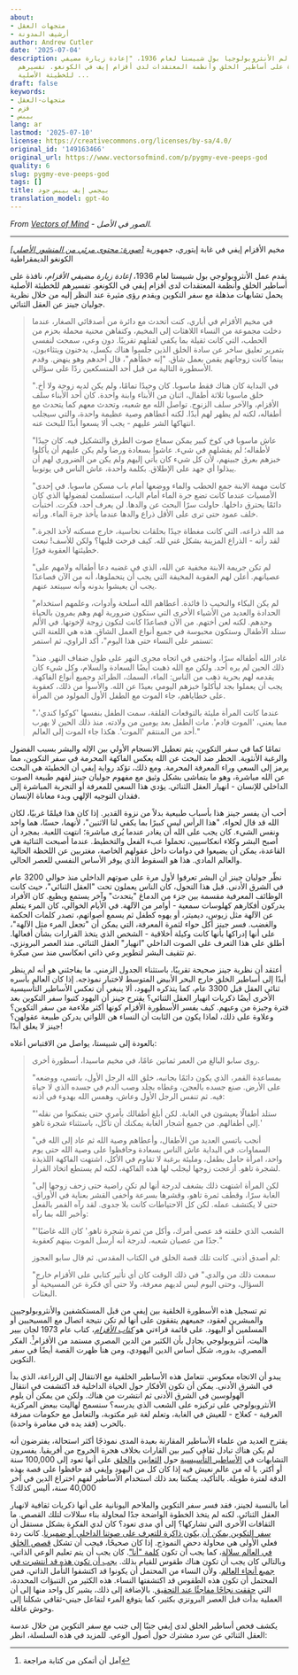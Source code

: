 ```yaml
---
about:
- متجهات العقل
- أرشيف المدونة
author: Andrew Cutler
date: '2025-07-04'
description: يقدم عمل عالم الأنثروبولوجيا بول شبيستا لعام 1936، "إعادة زيارة مضيفي
  الأقزام"، نافذة على أساطير الخلق وأنظمة المعتقدات لدى أقزام إيف في الكونغو. تفسيرهم
  للخطيئة الأصلية ...
draft: false
keywords:
- متجهات-العقل
- قزم
- بيبس
lang: ar
lastmod: '2025-07-10'
license: https://creativecommons.org/licenses/by-sa/4.0/
original_id: '149163466'
original_url: https://www.vectorsofmind.com/p/pygmy-eve-peeps-god
quality: 6
slug: pygmy-eve-peeps-god
tags: []
title: بيجمي إيف بيبس جود
translation_model: gpt-4o
---
```


*From [Vectors of Mind](https://www.vectorsofmind.com/p/pygmy-eve-peeps-god) - الصور في الأصل.*

---

[*[صورة: محتوى مرئي من المنشور الأصلي]*](https://substackcdn.com/image/fetch/$s_!yuMH!,f_auto,q_auto:good,fl_progressive:steep/https%3A%2F%2Fsubstack-post-media.s3.amazonaws.com%2Fpublic%2Fimages%2F1a98c767-7ba1-4f2f-93fd-03f87a72f7e8_1600x1069.jpeg) مخيم الأقزام إيفي في غابة إيتوري، جمهورية الكونغو الديمقراطية

يقدم عمل الأنثروبولوجي بول شبيستا لعام 1936، _إعادة زيارة مضيفي الأقزام_، نافذة على أساطير الخلق وأنظمة المعتقدات لدى أقزام إيفي في الكونغو. تفسيرهم للخطيئة الأصلية يحمل تشابهات مذهلة مع سفر التكوين ويقدم رؤى مثيرة عند النظر إليه من خلال نظرية جوليان جينز عن العقل الثنائي.

> في مخيم الأقزام في أباري، كنت أتحدث مع دائرة من أصدقائي الصغار، عندما دخلت مجموعة من النساء اللاهثات إلى المخيم، وكتفاهن محنية محملة بحزم من الحطب، التي كانت ثقيلة بما يكفي لقتلهم تقريبًا. دون وعي، سمحت لنفسي بتمرير تعليق ساخر عن سادة الخلق الذين جلسوا هناك بكسل، يدخنون ويتثاءبون، بينما كانت زوجاتهم يقمن بعمل شاق. "إنه خطأهم"، قال أحدهم وهو ينهض. وقدم الأسطورة التالية من قبل أحد المتسكعين ردًا على سؤالي.
> 
> "في البداية كان هناك فقط ماسوبا. كان وحيدًا تمامًا، ولم يكن لديه زوجة ولا أخ. خلق ماسوبا ثلاثة أطفال، اثنان من الأبناء وابنة واحدة. كان أحد الأبناء سلف الأقزام، والآخر سلف الزنوج. تواصل الله مع شعبه، وتحدث معهم كما يتحدث مع أطفاله، لكنه لم يظهر لهم أبدًا. لكنه أعطاهم وصية عظيمة واحدة، والتي سيجلب انتهاكها الشر عليهم - يجب ألا يسعوا أبدًا للبحث عنه.
> 
> "عاش ماسوبا في كوخ كبير يمكن سماع صوت الطرق والتشكيل فيه. كان جيدًا لأطفاله؛ لم يفشلهم في شيء. عاشوا بسعادة ورضا ولم يكن عليهم أن يأكلوا خبزهم بعرق جبينهم، لأن كل شيء كان يأتي إليهم ولم يكن من الضروري لهم أن يبذلوا أي جهد على الإطلاق. بكلمة واحدة، عاش الناس في يوتوبيا.
> 
> "كانت مهمة الابنة جمع الحطب والماء ووضعها أمام باب مسكن ماسوبا. في إحدى الأمسيات عندما كانت تضع جرة الماء أمام الباب، استسلمت لفضولها الذي كان دائمًا يحترق داخلها. حاولت سرًا البحث عن والدها. لن يعرف أحد، فكرت. اختبأت خلف عمود حتى ترى على الأقل ذراع والدها عندما يأخذ جرة الماء. ورأته.
> 
> "مد الله ذراعه، التي كانت مغطاة جيدًا بحلقات نحاسية، خارج مسكنه لأخذ الجرة. لقد رأته - الذراع المزينة بشكل غني لله. كيف فرحت قلبها؟ ولكن للأسف! تبعت خطيئتها العقوبة فورًا.
> 
> "لم تكن جريمة الابنة مخفية عن الله، الذي في غضبه دعا أطفاله ولامهم على عصيانهم. أعلن لهم العقوبة المخيفة التي يجب أن يتحملوها، أنه من الآن فصاعدًا يجب أن يعيشوا بدونه وأنه سيبتعد عنهم.
> 
> "لم يكن البكاء والنحيب ذا فائدة. أعطاهم الله أسلحة وأدوات، وعلمهم استخدام الحدادة والعديد من الأشياء الأخرى التي ستكون ضرورية لهم وهم يمرون بالحياة وحدهم. لكنه لعن أختهم. من الآن فصاعدًا كانت لتكون زوجة لإخوتها. في الألم ستلد الأطفال وستكون محبوسة في جميع أنواع العمل الشاق. هذه هي اللعنة التي تستمر على النساء حتى هذا اليوم"، أكد الراوي، ثم استمر:
> 
> "غادر الله أطفاله سرًا، واختفى في اتجاه مجرى النهر على طول ضفاف النهر. منذ ذلك الحين لم يره أحد. ولكن مع الله ذهبت أيضًا السعادة والسلام، وكل شيء كان يقدمه لهم بحرية ذهب من الناس: الماء، السمك، الطرائد وجميع أنواع الفاكهة. يجب أن يعملوا بجد ليأكلوا خبزهم اليومي بعيدًا عن الله. والأسوأ من ذلك، كعقوبة على خطاياهم، جاء الموت مع الطفل الأول المولود من المرأة.
> 
> "عندما كانت المرأة مليئة بالتوقعات القلقة، سمت الطفل بنفسها 'كوكوا كندي'، مما يعني، 'الموت قادم'. مات الطفل بعد يومين من ولادته. منذ ذلك الحين لا يهرب أحد من المنتقم 'الموت'. هكذا جاء الموت إلى العالم."

تمامًا كما في سفر التكوين، يتم تعطيل الانسجام الأولي بين الإله والبشر بسبب الفضول والرغبة الأنثوية. الحظر ضد البحث عن الله يعكس الفاكهة المحرمة في سفر التكوين، مما يرمز إلى السعي وراء المعرفة المحرمة. ومع ذلك، تؤكد رواية إيفي أن الخطيئة هي البحث عن الله مباشرة، وهو ما يتماشى بشكل وثيق مع مفهوم جوليان جينز لفهم طبيعة الصوت الداخلي للإنسان - انهيار العقل الثنائي. يؤدي هذا السعي للمعرفة أو التجربة المباشرة إلى فقدان التوجيه الإلهي وبدء معاناة الإنسان.

أحب أن يفسر جينز هذا بأسباب طبيعية بدلاً من نزوة القدير. إذا كان هذا فيلمًا غربيًا، لكان الله قد قال لحواء، "هذا الرأس ليس كبيرًا بما يكفي لنا الاثنين"، لأنهما، حسنًا، هما واحد ونفس الشيء. كان يجب على الله أن يغادر عندما يُرى مباشرة؛ انتهت اللعبة. بمجرد أن أصبح البشر وكلاء انعكاسيين، تحملوا عبء الفعل والتخطيط. عندما أصبحت الثنائية هي القاعدة، يمكن أن يضيعوا في دوامات داخل عقولهم الخاصة، مغتربين عن اللحظة الحالية والعالم المادي. هذا هو السقوط الذي يوفر الأساس النفسي للعصر الحالي.

نظّر جوليان جينز أن البشر تعرفوا لأول مرة على صوتهم الداخلي منذ حوالي 3200 عام في الشرق الأدنى. قبل هذا التحول، كان الناس يعملون تحت "العقل الثنائي"، حيث كانت الوظائف المعرفية مقسمة بين جزء من الدماغ "يتحدث" وآخر يستمع ويطيع. كان الأفراد يدركون أفكارهم كهلوسات سمعية - أوامر من الآلهة. في الأيام الخوالي، كان المرء يتعلم عن الآلهة مثل زيوس، ديميتر، أو يهوه كطفل ثم يسمع أصواتهم، تصدر كلمات الحكمة والغضب. فسر جينز أكل حواء لثمرة المعرفة، التي يمكن أن "تجعل المرء مثل الآلهة"، على أنها إدراكها بأنها كانت وكيلة أخلاقية - الشخص الذي يتخذ القرارات بشأن أفعالها. أطلق على هذا التعرف على الصوت الداخلي "انهيار" العقل الثنائي. منذ العصر البرونزي، تم تثقيف البشر لتطوير وعي ذاتي انعكاسي منذ سن مبكرة.

أعتقد أن نظرية جينز صحيحة تقريبًا، باستثناء الجدول الزمني. ما يفاجئني هو أنه لم ينظر أبدًا إلى أساطير الخلق خارج البحر الأبيض المتوسط لاختبار نموذجه. إذا كان العالم بأسره ثنائي العقل قبل 3300 عام، كما يتذكره اليهود، ألا ينبغي أن تعكس الأساطير التأسيسية الأخرى أيضًا ذكريات انهيار العقل الثنائي؟ يقترح جينز أن اليهود كتبوا سفر التكوين بعد فترة وجيزة من وعيهم. كيف يفسر الأسطورة الأقزام كونها أكثر ملاءمة من سفر التكوين؟ وعلاوة على ذلك، لماذا يكون من الثابت أن النساء هن اللواتي يدركن طبيعة عقولهن؟ جينز لا يعلق أبدًا!

بالعودة إلى شبيستا، يواصل من الاقتباس أعلاه:

> روى سابو البالغ من العمر ثمانين عامًا، في مخيم ماسيدا، أسطورة أخرى.
> 
> "بمساعدة القمر، الذي يكون دائمًا بجانبه، خلق الله الرجل الأول، باتسي، ووضعه على الأرض. صنع جسده بالعجن، وغطاه بجلد وصب الدم في جسده الذي لا حياة فيه. ثم تنفس الرجل الأول وعاش، وهمس الله بهدوء في أذنه:
> 
> "'ستلد أطفالًا يعيشون في الغابة. لكن أبلغ أطفالك بأمري حتى يتمكنوا من نقله إلى أطفالهم. من جميع أشجار الغابة يمكنك أن تأكل، باستثناء شجرة تاهو.'
> 
> "أنجب باتسي العديد من الأطفال، وأعطاهم وصية الله ثم عاد إلى الله في السماوات. في البداية عاش الناس بسعادة وحافظوا على وصية الله حتى يوم واحد، امرأة حامل بطفل، ومليئة برغبة لا تقاوم في الأكل، اشتهت الفاكهة اللذيذة لشجرة تاهو. أزعجت زوجها ليجلب لها هذه الفاكهة، لكنه لم يستطع اتخاذ القرار.
> 
> "لكن المرأة اشتهت ذلك بشغف لدرجة أنها لم تكن راضية حتى زحف زوجها إلى الغابة سرًا، وقطف ثمرة تاهو، وقشرها بسرعة وأخفى القشر بعناية في الأوراق، حتى لا يكتشف عمله. لكن كل الاحتياطات كانت بلا جدوى. لقد رآه القمر بالفعل وأخبر الله بما رآه:
> 
> "'الشعب الذي خلقته قد عصى أمرك، وأكل من ثمرة شجرة تاهو.' كان الله غاضبًا جدًا من عصيان شعبه، لدرجة أنه أرسل الموت بينهم كعقوبة."
> 
> لم أصدق أذني. كانت تلك قصة الخلق في الكتاب المقدس. ثم قال سابو العجوز:
> 
> "سمعت ذلك من والدي." في ذلك الوقت كان أي تأثير كتابي على الأقزام خارج السؤال، وحتى اليوم ليس لديهم معرفة، ولا حتى أي فكرة عن المسيحية أو البعثات.

تم تسجيل هذه الأسطورة الخلقية بين إيفي من قبل المستكشفين والأنثروبولوجيين والمبشرين لعقود، جميعهم يتفقون على أنها لم تكن نتيجة اتصال مع المسيحيين أو المسلمين أو اليهود. على قائمة قراءتي هو _[كتاب الأقزام](https://archive.org/details/pygmykitabu0000hall/page/26/mode/2up)_، كتاب عام 1973 لجان بيير هاليت، أنثروبولوجي يجادل بأن الكثير من الدين المصري مستمد من الأقزام[^1]. الفكر المصري، بدوره، شكل أساس الدين اليهودي، ومن هنا ظهرت القصة أيضًا في سفر التكوين.

يبدو أن الاتجاه معكوس. تتعامل هذه الأساطير الخلقية مع الانتقال إلى الزراعة، الذي بدأ في الشرق الأدنى. يمكن أن تكون الأفكار حول الحياة الداخلية قد اكتشفت في انتقال الهولوسين في الشرق الأدنى ثم انتشرت من هناك. ولكن من يمكن أن يلوم الأنثروبولوجي على تركيزه على الشعب الذي يدرسه؟ سنسمح لهاليت ببعض المركزية العرقية - كعلاج - للعيش في الغابة، وتعلم لغة غير مكتوبة، والتعامل مع حكومات ممزقة بالحرب (فقد يده في مغامرة واحدة).

يقترح العديد من علماء الأساطير المقارنة بعيدة المدى نموذجًا أكثر استحالة، يفترضون أنه لم يكن هناك تبادل ثقافي كبير بين القارات بخلاف هجرة الخروج من أفريقيا. يفسرون التشابهات في [الأساطير التأسيسية](https://www.vectorsofmind.com/p/archeologists-vs-the-bible?open=false#%C2%A7the-schooling-effect) حول [الثعابين](https://www.vectorsofmind.com/p/contra-dhuy-on-snake-myths) و[الخلق](https://www.vectorsofmind.com/p/why-did-male-initiation-rituals-diffuse?open=false#%C2%A7not-a-story-the-jedi-would-tell-you) على أنها تعود إلى 100,000 سنة أو أكثر. يا له من عالم نعيش فيه إذا كان كل من اليهود وإيفي قد حافظوا على قصة بهذه الدقة لفترة طويلة. بالتأكيد، يمكننا بعد ذلك استخدام الأساطير لفهم اختراع الدين في آخر 40,000 سنة، أليس كذلك؟

أما بالنسبة لجينز، فقد فسر سفر التكوين والملاحم اليونانية على أنها ذكريات ثقافية لانهيار العقل الثنائي. لكنه لم يتخذ الخطوة الواضحة جدًا لمحاولة بناء سلالات لتلك القصص. ما الثقافات الأخرى التي تشاركها؟ إلى أي مدى تعود؟ كان لدي الفكرة بشكل مستقل أن [سفر التكوين يمكن أن يكون ذاكرة للتعرف على صوتنا الداخلي أو ضميرنا](https://www.vectorsofmind.com/p/consequences-of-conscience). كانت ردة فعلي الأولى هي محاولة دحض النموذج. إذا كان صحيحًا، فيجب أن تشكل [قصص الخلق في العالم سلالة](https://www.vectorsofmind.com/i/136623669/how-old-are-creation-myths)، كما يجب أن تكون [كلمة "أنا"](https://www.vectorsofmind.com/p/the-unreasonable-effectiveness-of). كان يجب أن يتم تعليم الوعي الذاتي، وبالتالي كان يجب أن تكون هناك طقوس للقيام بذلك. [يجب أن تكون هذه قد انتشرت في جميع أنحاء العالم](https://www.vectorsofmind.com/p/why-did-male-initiation-rituals-diffuse). ولأن النساء من المحتمل أن يكونوا قد اكتشفوا التأمل الذاتي، فمن المحتمل أن تكون هذه الطقوس قد اكتشفتها النساء. هذه الكثير من التنبؤات المحددة، التي [حققت نجاحًا مفاجئًا عند التحقيق](https://www.vectorsofmind.com/p/the-bullroarer-much-more-than-you). بالإضافة إلى ذلك، يشير كل واحد منها إلى أن العملية بدأت قبل العصر البرونزي بكثير، كما يتوقع المرء لتفاعل جيني-ثقافي شكلنا إلى وحوش عاقلة.

يكشف فحص أساطير الخلق لدى إيفي جنبًا إلى جنب مع سفر التكوين من خلال عدسة العقل الثنائي عن سرد مشترك حول أصول الوعي. للمزيد في هذه السلسلة، انظر:

[^1]: آمل أن أتمكن من كتابة مراجعة